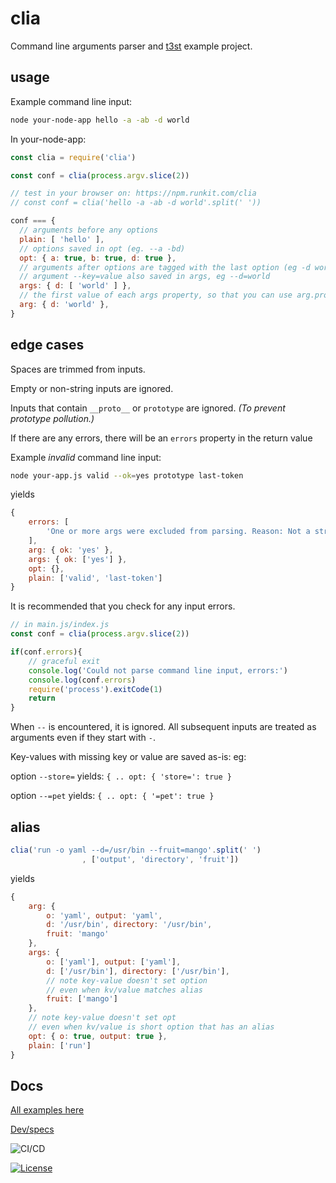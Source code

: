 #  clia

Command line arguments parser and [t3st](https://www.npmjs.com/package/t3st) example project.

## usage

Example command line input:

```bash
node your-node-app hello -a -ab -d world
```

In your-node-app:

```js
const clia = require('clia')

const conf = clia(process.argv.slice(2))

// test in your browser on: https://npm.runkit.com/clia
// const conf = clia('hello -a -ab -d world'.split(' '))

conf === {
  // arguments before any options
  plain: [ 'hello' ], 
  // options saved in opt (eg. --a -bd)
  opt: { a: true, b: true, d: true }, 
  // arguments after options are tagged with the last option (eg -d world, or --d world)
  // argument --key=value also saved in args, eg --d=world
  args: { d: [ 'world' ] }, 
  // the first value of each args property, so that you can use arg.prop instead of args.prop[0]
  arg: { d: 'world' }, 
}
```

## edge cases

Spaces are trimmed from inputs.

Empty or non-string inputs are ignored. 

Inputs that contain `__proto__` or `prototype` are ignored. *(To prevent prototype pollution.)*

If there are any errors, there will be an `errors` property in the return value

Example *invalid* command line input:

```bash
node your-app.js valid --ok=yes prototype last-token
```
yields
```javascript
{
    errors: [
        'One or more args were excluded from parsing. Reason: Not a string, string is empty or spaces only, string contains __proto__ or prototype.'
    ],
    arg: { ok: 'yes' },
    args: { ok: ['yes'] },
    opt: {},
    plain: ['valid', 'last-token']
}
```

It is recommended that you check for any input errors.

```javascript
// in main.js/index.js
const conf = clia(process.argv.slice(2))

if(conf.errors){
    // graceful exit
    console.log('Could not parse command line input, errors:')
    console.log(conf.errors)
    require('process').exitCode(1)
    return
}
```

When `--` is encountered, it is ignored. All subsequent inputs are treated as arguments even if they start with `-`.

Key-values with missing key or value are saved as-is:
eg: 

option `--store=` yields: `{ .. opt: { 'store=': true }`

option `--=pet` yields: `{ .. opt: { '=pet': true }`


## alias

```javascript
clia('run -o yaml --d=/usr/bin --fruit=mango'.split(' ')
                , ['output', 'directory', 'fruit'])
```
yields
```javascript
{
    arg: {
        o: 'yaml', output: 'yaml',
        d: '/usr/bin', directory: '/usr/bin',
        fruit: 'mango'
    },
    args: {
        o: ['yaml'], output: ['yaml'],
        d: ['/usr/bin'], directory: ['/usr/bin'],
        // note key-value doesn't set option
        // even when kv/value matches alias 
        fruit: ['mango']
    },
    // note key-value doesn't set opt
    // even when kv/value is short option that has an alias
    opt: { o: true, output: true },
    plain: ['run']
}
```

## Docs

[All examples here](https://github.com/devmachiine/clia/tree/master/tests)

[Dev/specs](https://github.com/devmachiine/clia/blob/master/notes.md)

![CI/CD](https://github.com/devmachiine/clia/workflows/CI/CD/badge.svg)

[![License](https://img.shields.io/badge/license-MIT-black)](https://img.shields.io/badge/license-MIT-black)

<!-- Todo Metrics
[![Snyk](https://img.shields.io/npm/t3st/two.svg)](https://npmjs.com/two)
[![Coverage](https://img.shields.io/npm/t3st/four.svg)](https://npmjs.com/four)
[![OtherMetric](https://img.shields.io/npm/t3st/one.svg)](https://npmjs.com/one)
[![OtherMetric](https://img.shields.io/npm/t3st/three.svg)](https://npmjs.com/three)
-->
